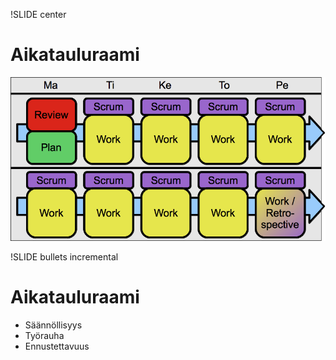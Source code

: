 !SLIDE center
# Aikatauluraami #

![Scrum-kalenteri](scrumcalendar.png)

!SLIDE bullets incremental
# Aikatauluraami #

* Säännöllisyys
* Työrauha
* Ennustettavuus

